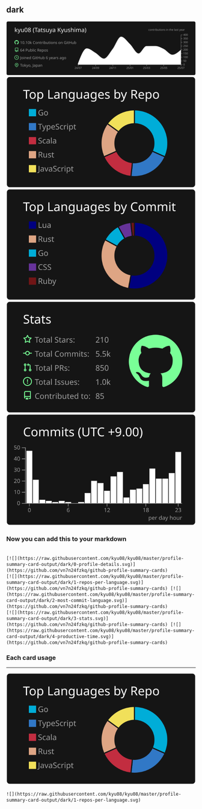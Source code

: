 ## dark

[![](./0-profile-details.svg)](https://github.com/vn7n24fzkq/github-profile-summary-cards)
[![](./1-repos-per-language.svg)](https://github.com/vn7n24fzkq/github-profile-summary-cards) [![](./2-most-commit-language.svg)](https://github.com/vn7n24fzkq/github-profile-summary-cards)
[![](./3-stats.svg)](https://github.com/vn7n24fzkq/github-profile-summary-cards) [![](./4-productive-time.svg)](https://github.com/vn7n24fzkq/github-profile-summary-cards)
### Now you can add this to your markdown
```

[![](https://raw.githubusercontent.com/kyu08/kyu08/master/profile-summary-card-output/dark/0-profile-details.svg)](https://github.com/vn7n24fzkq/github-profile-summary-cards)
[![](https://raw.githubusercontent.com/kyu08/kyu08/master/profile-summary-card-output/dark/1-repos-per-language.svg)](https://github.com/vn7n24fzkq/github-profile-summary-cards) [![](https://raw.githubusercontent.com/kyu08/kyu08/master/profile-summary-card-output/dark/2-most-commit-language.svg)](https://github.com/vn7n24fzkq/github-profile-summary-cards)
[![](https://raw.githubusercontent.com/kyu08/kyu08/master/profile-summary-card-output/dark/3-stats.svg)](https://github.com/vn7n24fzkq/github-profile-summary-cards) [![](https://raw.githubusercontent.com/kyu08/kyu08/master/profile-summary-card-output/dark/4-productive-time.svg)](https://github.com/vn7n24fzkq/github-profile-summary-cards)

```

### Each card usage
---

![](./1-repos-per-language.svg)

```
![](https://raw.githubusercontent.com/kyu08/kyu08/master/profile-summary-card-output/dark/1-repos-per-language.svg)
```

    

